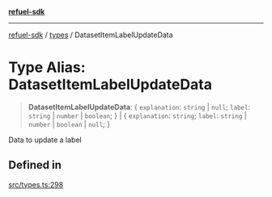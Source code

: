 [**refuel-sdk**](../../README.md)

***

[refuel-sdk](../../modules.md) / [types](../README.md) / DatasetItemLabelUpdateData

# Type Alias: DatasetItemLabelUpdateData

> **DatasetItemLabelUpdateData**: \{ `explanation`: `string` \| `null`; `label`: `string` \| `number` \| `boolean`; \} \| \{ `explanation`: `string`; `label`: `string` \| `number` \| `boolean` \| `null`; \}

Data to update a label

## Defined in

[src/types.ts:298](https://github.com/refuel-ai/refuel-sdk/blob/240c3e68ab946b6c24b6f2eafb12779c24332cdb/src/types.ts#L298)
